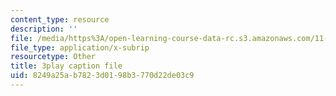 ```yaml
---
content_type: resource
description: ''
file: /media/https%3A/open-learning-course-data-rc.s3.amazonaws.com/11-601-introduction-to-environmental-policy-and-planning-fall-2016/8249a25ab7823d0198b3770d22de03c9_A76FlzncnbU.srt
file_type: application/x-subrip
resourcetype: Other
title: 3play caption file
uid: 8249a25a-b782-3d01-98b3-770d22de03c9
---
```

